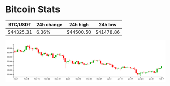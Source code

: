 # Bitcoin Stats

BTC/USDT|24h change|24h high|24h low|
|---|---|---|---|
|$44325.31|6.36%|$44500.50|$41478.86|

<img src="./chart.svg">
